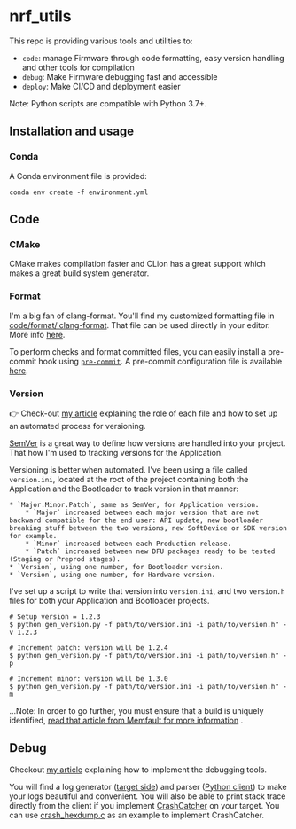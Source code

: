 # nrf_utils

This repo is providing various tools and utilities to:

* `code`: manage Firmware through code formatting, easy version handling and other tools for compilation
* `debug`: Make Firmware debugging fast and accessible
* `deploy`: Make CI/CD and deployment easier

Note: Python scripts are compatible with Python 3.7+.

## Installation and usage

### Conda

A Conda environment file is provided:

```shell
conda env create -f environment.yml
```

## Code

### CMake

CMake makes compilation faster and CLion has a great support which makes a great build system generator.

### Format

I'm a big fan of clang-format. You'll find my customized formatting file
in [code/format/.clang-format](code/format/.clang-format). That file can be used directly in your editor. More
info [here](https://clang.llvm.org/docs/ClangFormat.html).

To perform checks and format committed files, you can easily install a pre-commit hook
using [`pre-commit`](https://pre-commit.com/). A pre-commit configuration file is
available [here](code/format/pre-commit-config.yaml).

### Version

👉 Check-out [my article](http://www.cyrilfougeray.com/2021/01/25/recipe-automated-versioning.html) explaining the role
of each file and how to set up an automated process for versioning.

[SemVer](https://semver.org/) is a great way to define how versions are handled into your project. That how I'm used to
tracking versions for the Application.

Versioning is better when automated. I've been using a file called `version.ini`, located at the root of the project
containing both the Application and the Bootloader to track version in that manner:

	* `Major.Minor.Patch`, same as SemVer, for Application version.
		* `Major` increased between each major version that are not backward compatible for the end user: API update, new bootloader breaking stuff between the two versions, new SoftDevice or SDK version for example.
		* `Minor` increased between each Production release.
		* `Patch` increased between new DFU packages ready to be tested (Staging or Preprod stages).
	* `Version`, using one number, for Bootloader version.
	* `Version`, using one number, for Hardware version.

I've set up a script to write that version into `version.ini`, and two `version.h` files for both your Application and
Bootloader projects.

```
# Setup version = 1.2.3
$ python gen_version.py -f path/to/version.ini -i path/to/version.h" -v 1.2.3

# Increment patch: version will be 1.2.4
$ python gen_version.py -f path/to/version.ini -i path/to/version.h" -p

# Increment minor: version will be 1.3.0
$ python gen_version.py -f path/to/version.ini -i path/to/version.h" -m
```

...Note: In order to go further, you must ensure that a build is uniquely
identified, [read that article from Memfault for more information](https://interrupt.memfault.com/blog/gnu-build-id-for-firmware)
.

## Debug

Checkout [my article](https://www.cyrilfougeray.com/2020/07/27/firmware-logs-with-stack-trace.html) explaining how to
implement the debugging tools.

You will find a log generator ([target side](debug/log/trace.h)) and parser ([Python client](debug/log/uart_dump.py)) to
make your logs beautiful and convenient. You will also be able to print stack trace directly from the client if you
implement [CrashCatcher](https://github.com/adamgreen/CrashCatcher) on your target. You can
use [crash_hexdump.c](debug/log/crash_hexdump.c) as an example to implement CrashCatcher. 
